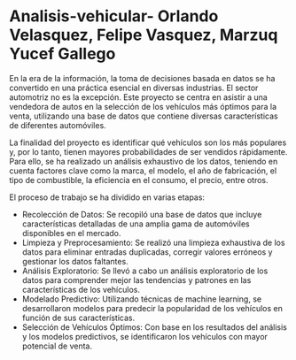 # Analisis-vehicular- Orlando Velasquez, Felipe Vasquez, Marzuq Yucef Gallego
En la era de la información, la toma de decisiones basada en datos se ha convertido en una práctica esencial en diversas industrias. El sector automotriz no es la excepción. Este proyecto se centra en asistir a una vendedora de autos en la selección de los vehículos más óptimos para la venta, utilizando una base de datos que contiene diversas características de diferentes automóviles.

La finalidad del proyecto es identificar qué vehículos son los más populares y, por lo tanto, tienen mayores probabilidades de ser vendidos rápidamente. Para ello, se ha realizado un análisis exhaustivo de los datos, teniendo en cuenta factores clave como la marca, el modelo, el año de fabricación, el tipo de combustible, la eficiencia en el consumo, el precio, entre otros.

El proceso de trabajo se ha dividido en varias etapas:

- Recolección de Datos: Se recopiló una base de datos que incluye características detalladas de una amplia gama de automóviles disponibles en el mercado.
- Limpieza y Preprocesamiento: Se realizó una limpieza exhaustiva de los datos para eliminar entradas duplicadas, corregir valores erróneos y gestionar los datos faltantes.
- Análisis Exploratorio: Se llevó a cabo un análisis exploratorio de los datos para comprender mejor las tendencias y patrones en las características de los vehículos.
- Modelado Predictivo: Utilizando técnicas de machine learning, se desarrollaron modelos para predecir la popularidad de los vehículos en función de sus características.
- Selección de Vehículos Óptimos: Con base en los resultados del análisis y los modelos predictivos, se identificaron los vehículos con mayor potencial de venta.
